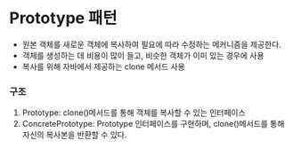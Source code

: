 # Prototype 패턴
* 원본 객체를 새로운 객체에 복사하여 필요에 따라 수정하는 메커니즘을 제공한다.
* 객체를 생성하는 데 비용이 많이 들고, 비슷한 객체가 이미 있는 경우에 사용
* 복사를 위해 자바에서 제공하는 clone 메서드 사용

### 구조
1. Prototype: clone()메서드를 통해 객체를 복사할 수 있는 인터페이스
1. ConcretePrototype: Prototype 인터페이스를 구현하며, clone()메서드를 통해 자신의 복사본을 반환할 수 있다.
